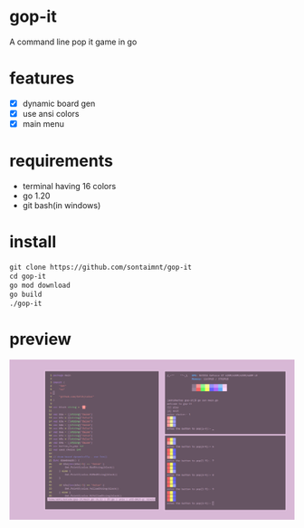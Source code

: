 # gop-it
A command line pop it game in go

# features

- [x] dynamic board gen
- [x] use ansi colors
- [x] main menu

# requirements

- terminal having 16 colors 
- go 1.20
- git bash(in windows)

# install

```
git clone https://github.com/sontaimnt/gop-it
cd gop-it
go mod download
go build
./gop-it
```

# preview

![master](2023-04-22-123624_1366x768_scrot.png)
